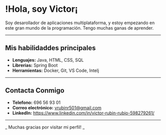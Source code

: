 # !Hola, soy Victor¡
Soy desarollador de aplicaciones multiplataforma, y estoy empezando en este gran mundo de la programación. Tengo muchas ganas de aprender.

---
## Mis habilidaddes principales
- **Lenguajes:** Java, HTML, CSS, SQL
- **Librerias:** Spring Boot
- **Herramientas:** Docker, Git, VS Code, Intelj

---
## Contacta Conmigo
- **Telefono:** 696 56 93 01
- **Correo electrónico:** vrubinr501@gmail.com
- **LinkedIn:** https://www.linkedin.com/in/victor-rubin-rubio-598279261/

---

_ Muchas gracias por visitar mi perfil! _
<!--
**Victorr501/Victorr501** is a ✨ _special_ ✨ repository because its `README.md` (this file) appears on your GitHub profile.

Here are some ideas to get you started:

- 🔭 I’m currently working on ...
- 🌱 I’m currently learning ...
- 👯 I’m looking to collaborate on ...
- 🤔 I’m looking for help with ...
- 💬 Ask me about ...
- 📫 How to reach me: ...
- 😄 Pronouns: ...
- ⚡ Fun fact: ...
-->
